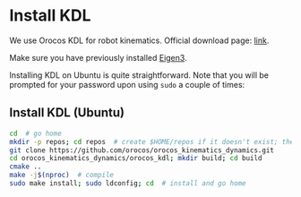 # Install KDL

We use Orocos KDL for robot kinematics. Official download page: [link](http://www.orocos.org/kdl).

Make sure you have previously installed [Eigen3](install-eigen.md).

Installing KDL on Ubuntu is quite straightforward. Note that you will be prompted for your password upon using `sudo` a couple of times:

## Install KDL (Ubuntu)

```bash
cd  # go home
mkdir -p repos; cd repos  # create $HOME/repos if it doesn't exist; then, enter it
git clone https://github.com/orocos/orocos_kinematics_dynamics.git
cd orocos_kinematics_dynamics/orocos_kdl; mkdir build; cd build
cmake ..
make -j$(nproc)  # compile
sudo make install; sudo ldconfig; cd  # install and go home
```
